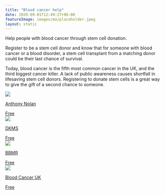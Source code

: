 ```yaml
---
title: "Blood cancer help"
date: 2020-09-01T12:49:27+06:00
featureImage: images/ma/placeholder.jpeg
layout: static
---
```


Help people with blood cancer through stem cell donation.

Register to be a stem cell donor and know that for someone with blood cancer or a blood disorder, a stem cell transplant from a matching donor could be their last chance of survival.

Today, blood cancer is the fifth most common cancer in the UK, and the third biggest cancer killer. A lack of public awareness causes shortfall in lifesaving stem cell donors. Registering to donate stem cells is a great way to give the gift of a second chance to someone.

<a class="ma-link" href="https://www.anthonynolan.org/help-save-a-life/join-stem-cell-register"><div class="ma-card ma-card-Community"><div class="ma-icon"><img src ="/images/icon-check.png"/></div><div class="ma-name"><p>Anthony Nolan</p></div><div class="ma-paid-text"><span>Free </span></div></div></a><a class="ma-link" href="https://www.dkms.org.uk/register-now"><div class="ma-card ma-card-Community"><div class="ma-icon"><img src ="/images/icon-check.png"/></div><div class="ma-name"><p>DKMS</p></div><div class="ma-paid-text"><span>Free </span></div></div></a><a class="ma-link" href="https://www.bbmr.co.uk/"><div class="ma-card ma-card-Community"><div class="ma-icon"><img src ="/images/icon-check.png"/></div><div class="ma-name"><p>BBMR</p></div><div class="ma-paid-text"><span>Free </span></div></div></a><a class="ma-link" href="https://bloodcancer.org.uk/"><div class="ma-card ma-card-Community"><div class="ma-icon"><img src ="/images/icon-check.png"/></div><div class="ma-name"><p>Blood Cancer UK</p></div><div class="ma-paid-text"><span>Free </span></div></div></a>  

<br/><br/>






